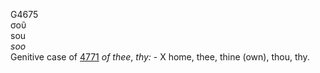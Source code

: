 G4675  
σοῦ  
sou  
*soo*  
Genitive case of [4771](g4771) *of* *thee*, *thy:* - X home, thee, thine
(own), thou, thy.  
